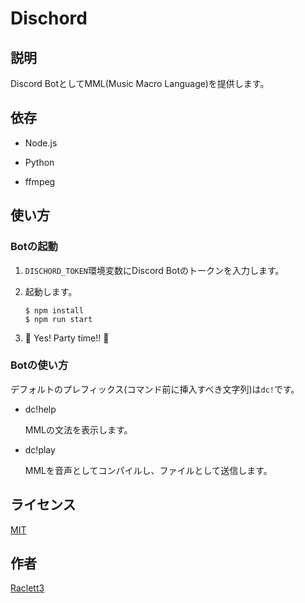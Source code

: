 Dischord
===

## 説明

Discord BotとしてMML(Music Macro Language)を提供します。

## 依存

- Node.js

- Python

- ffmpeg

## 使い方

### Botの起動

1. `DISCHORD_TOKEN`環境変数にDiscord Botのトークンを入力します。

2. 起動します。

    ```
    $ npm install
    $ npm run start
    ```

3. 🎉 Yes! Party time!! 🍣

### Botの使い方

デフォルトのプレフィックス(コマンド前に挿入すべき文字列)は`dc!`です。

- dc!help

    MMLの文法を表示します。

- dc!play

    MMLを音声としてコンパイルし、ファイルとして送信します。

## ライセンス

[MIT](LICENSE)

## 作者

[Raclett3](https://github.com/raclett3)
